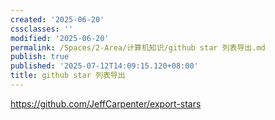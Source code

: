 ```yaml
---
created: '2025-06-20'
cssclasses: ''
modified: '2025-06-20'
permalink: /Spaces/2-Area/计算机知识/github star 列表导出.md
publish: true
published: '2025-07-12T14:09:15.120+08:00'
title: github star 列表导出
---
```

https://github.com/JeffCarpenter/export-stars
